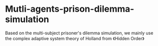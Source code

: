 # Mutli-agents-prison-dilemma-simulation
Based on the multi-subject prisoner's dilemma simulation, we mainly use the complex adaptive system theory of  Holland from 《Hidden Order》
